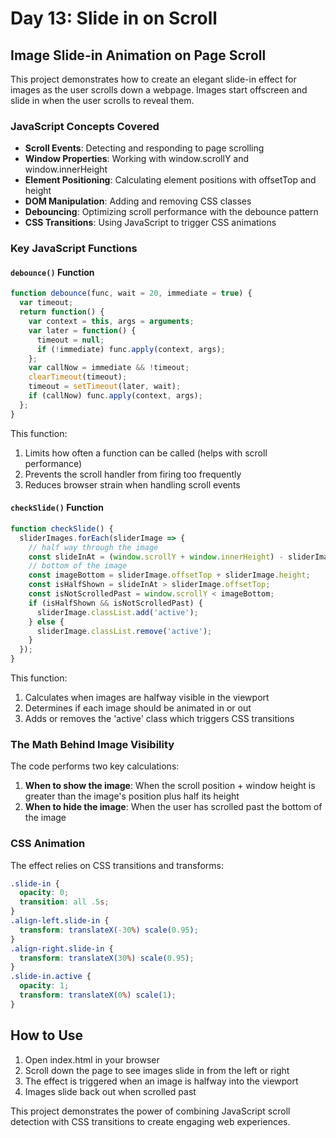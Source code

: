 # Day 13: Slide in on Scroll

## Image Slide-in Animation on Page Scroll

This project demonstrates how to create an elegant slide-in effect for images as the user scrolls down a webpage. Images start offscreen and slide in when the user scrolls to reveal them.

### JavaScript Concepts Covered
- **Scroll Events**: Detecting and responding to page scrolling
- **Window Properties**: Working with window.scrollY and window.innerHeight
- **Element Positioning**: Calculating element positions with offsetTop and height
- **DOM Manipulation**: Adding and removing CSS classes
- **Debouncing**: Optimizing scroll performance with the debounce pattern
- **CSS Transitions**: Using JavaScript to trigger CSS animations

### Key JavaScript Functions

#### `debounce()` Function
```javascript
function debounce(func, wait = 20, immediate = true) {
  var timeout;
  return function() {
    var context = this, args = arguments;
    var later = function() {
      timeout = null;
      if (!immediate) func.apply(context, args);
    };
    var callNow = immediate && !timeout;
    clearTimeout(timeout);
    timeout = setTimeout(later, wait);
    if (callNow) func.apply(context, args);
  };
}
```
This function:
1. Limits how often a function can be called (helps with scroll performance)
2. Prevents the scroll handler from firing too frequently
3. Reduces browser strain when handling scroll events

#### `checkSlide()` Function
```javascript
function checkSlide() {
  sliderImages.forEach(sliderImage => {
    // half way through the image
    const slideInAt = (window.scrollY + window.innerHeight) - sliderImage.height / 2;
    // bottom of the image
    const imageBottom = sliderImage.offsetTop + sliderImage.height;
    const isHalfShown = slideInAt > sliderImage.offsetTop;
    const isNotScrolledPast = window.scrollY < imageBottom;
    if (isHalfShown && isNotScrolledPast) {
      sliderImage.classList.add('active');
    } else {
      sliderImage.classList.remove('active');
    }
  });
}
```
This function:
1. Calculates when images are halfway visible in the viewport
2. Determines if each image should be animated in or out
3. Adds or removes the 'active' class which triggers CSS transitions

### The Math Behind Image Visibility

The code performs two key calculations:
1. **When to show the image**: When the scroll position + window height is greater than the image's position plus half its height
2. **When to hide the image**: When the user has scrolled past the bottom of the image

### CSS Animation
The effect relies on CSS transitions and transforms:
```css
.slide-in {
  opacity: 0;
  transition: all .5s;
}
.align-left.slide-in {
  transform: translateX(-30%) scale(0.95);
}
.align-right.slide-in {
  transform: translateX(30%) scale(0.95);
}
.slide-in.active {
  opacity: 1;
  transform: translateX(0%) scale(1);
}
```

## How to Use
1. Open index.html in your browser
2. Scroll down the page to see images slide in from the left or right
3. The effect is triggered when an image is halfway into the viewport
4. Images slide back out when scrolled past

This project demonstrates the power of combining JavaScript scroll detection with CSS transitions to create engaging web experiences. 